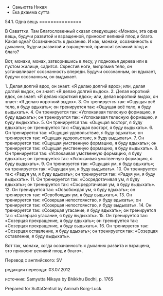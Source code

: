 









* Саньютта Никая
* Ека дхамма сутта


54\.1\. Одна вещь
\=\=\=\=\=\=\=\=\=\=\=\=\=\=\=



В Саваттхи\. Там Благословенный сказал следующее: «Монахи, эта одна вещь, будучи развитой и взращенной, приносит великий плод и благо\. Какая одна? Осознанность к дыханию\. И как, монахи, осознанность к дыханию, будучи развитой и взращенной, приносит великий плод и благо?


Вот, монахи, монах, затворившись в лесу, у подножья дерева или в пустом жилище, садится\. Скрестив ноги, выпрямив тело, он устанавливает осознанность впереди\. Будучи осознанным, он вдыхает, будучи осознанным, он выдыхает\.


1\. Делая долгий вдох, он знает: «Я делаю долгий вдох»; или, делая долгий выдох, он знает: «Я делаю долгий выдох»\.
2\. Делая короткий вдох, он знает: «Я делаю короткий вдох»; или, делая короткий выдох, он знает: «Я делаю короткий выдох»\.
3\. Он тренируется так: «Ощущая всё тело, я буду вдыхать»; он тренируется так: «Ощущая всё тело, я буду выдыхать»\.
4\. Он тренируется так: «Успокаивая телесную формацию, я буду вдыхать»; он тренируется так: «Успокаивая телесную формацию, я буду выдыхать»\.
5\. Он тренируется так: «Ощущая восторг, я буду вдыхать»; он тренируется так: «Ощущая восторг, я буду выдыхать»\.
6\. Он тренируется так: «Ощущая удовольствие, я буду вдыхать»; он тренируется так: «Ощущая удовольствие, я буду выдыхать»\.
7\. Он тренируется так: «Ощущая умственную формацию, я буду вдыхать»; он тренируется так: «Ощущая умственную формацию, я буду выдыхать»\.
8\. Он тренируется так: «Успокаивая умственную формацию, я буду вдыхать»; он тренируется так: «Успокаивая умственную формацию, я буду выдыхать»\.
9\. Он тренируется так: «Ощущая ум, я буду вдыхать»; он тренируется так: «Ощущая ум, я буду выдыхать»\.
10\. Он тренируется так: «Радуя ум, я буду вдыхать»; он тренируется так: «Радуя ум, я буду выдыхать»\.
11\. Он тренируется так: «Сосредотачивая ум, я буду вдыхать»; он тренируется так: «Сосредотачивая ум, я буду выдыхать»\.
12\. Он тренируется так: «Освобождая ум, я буду вдыхать»; он тренируется так: «Освобождая ум, я буду выдыхать»\.
13\. Он тренируется так: «Созерцая непостоянство, я буду вдыхать»; он тренируется так: «Созерцая непостоянство, я буду выдыхать»\.
14\. Он тренируется так: «Созерцая угасание, я буду вдыхать»; он тренируется так: «Созерцая угасание, я буду выдыхать»\.
15\. Он тренируется так: «Созерцая прекращение, я буду вдыхать»; он тренируется так: «Созерцая прекращение, я буду выдыхать»\.
16\. Он тренируется так: «Созерцая оставление, я буду вдыхать»; он тренируется так: «Созерцая оставление, я буду выдыхать»\.


Вот так, монахи, когда осознанность к дыханию развита и взращена, это приносит великий плод и благо»\.



Перевод с английского: SV


редакция перевода: 03\.07\.2012


источник: Samyutta Nikaya by Bhikkhu Bodhi, p\. 1765


Prepared for SuttaCentral by Aminah Borg\-Luck\.






